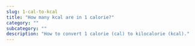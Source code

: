 ```yaml
---
slug: 1-cal-to-kcal
title: "How many kcal are in 1 calorie?"
category: ""
subcategory: ""
description: "How to convert 1 calorie (cal) to kilocalorie (kcal)."
---
```


